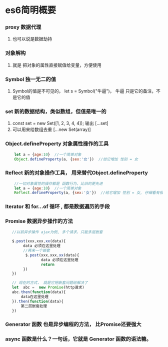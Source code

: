 # es6简明概要

### proxy 数据代理
   1. 也可以说是数据劫持
### 对象解构
   1. 就是 把对象的属性直接赋值给变量，方便使用

### Symbol 独一无二的值
   1. Symbol的值是不可见的， let s = Symbol("牛逼")， 牛逼 只是它的备注，不是它的值

### set 新的数据结构，类似数组，但值是唯一的
   1. const set = new Set([1, 2, 3, 4, 4]);  输出 [...set]
   2. 可以用来给数组去重 [...new Set(array)]


### Object.defineProperty 对象属性操作的工具
``` javascript
    let a = {age:10}  //一个简单对象
    Object.defineProperty(a, {sex:'女'})  //给它增加 性别 = 女
```

### Reflect 新的对象操作工具， 用来替代Object.defineProperty 
``` javascript
    //一切对象属性的操作都是 函数行为，比旧的更先进
    let a = {age:10}  //一个简单对象
    Reflect.defineProperty(a, {sex:'女'})  //给它增加 性别 = 女, 仔细看有很多不同
```

### Iterator 和 for...of 循环 , 都是数据遍历的手段

### Promise 数据异步操作的方法
``` javascript
   //以前异步操作 ajax为例, 多个请求，只能多层嵌套
   
   $.post(xxx,xxx,xx(data){
        data 必须在这里处理 
        //再来一个嵌套
         $.post(xxx,xxx,xx(data){
                data 必须在这里处理 
                return 
        }) 
   })

   // 现在的方式， 就是它把嵌套问题给解决了
   let  abc =  new Promise(http请求)
   abc.then(function(data){
       data在这里处理
   }).then(function(data){
       第二层嵌套处理
   })

```


### Generator 函数 也是异步编程的方法， 比Promise还要强大

### async 函数是什么？一句话，它就是 Generator 函数的语法糖。

